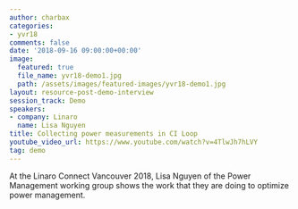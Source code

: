 ```yaml
---
author: charbax
categories:
- yvr18
comments: false
date: '2018-09-16 09:00:00+00:00'
image:
  featured: true
  file_name: yvr18-demo1.jpg
  path: /assets/images/featured-images/yvr18-demo1.jpg
layout: resource-post-demo-interview
session_track: Demo
speakers:
- company: Linaro
  name: Lisa Nguyen
title: Collecting power measurements in CI Loop
youtube_video_url: https://www.youtube.com/watch?v=4TlwJh7hLVY
tag: demo
---
```

At the Linaro Connect Vancouver 2018, Lisa Nguyen of the Power Management working group shows the work that they are doing to optimize power management.